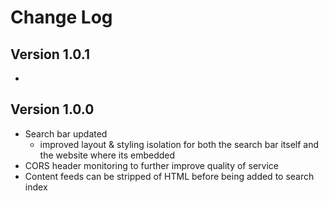 Change Log
=

## Version 1.0.1

* 

## Version 1.0.0
* Search bar updated
    * improved layout & styling isolation for both the search bar itself and the website where its embedded
* CORS header monitoring to further improve quality of service
* Content feeds can be stripped of HTML before being added to search index 
         